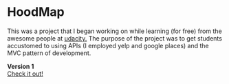 # HoodMap
This was a project that I began working on while learning (for free) from the awesome people at [udacity.](www.udacity.com) The purpose of the project was to get students accustomed to using APIs (I employed yelp and google places) and the MVC pattern of development.

**Version 1**  
[Check it out!](http://taran.bus.sfu.ca/NeighborHoodMap/)
